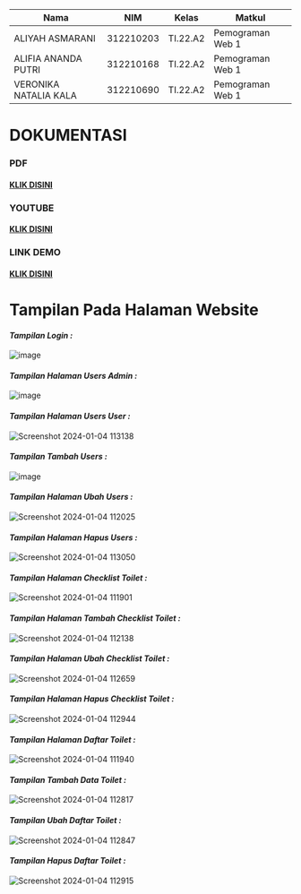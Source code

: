 |**Nama**|**NIM**|**Kelas**|**Matkul**|
|----|---|-----|------|
|ALIYAH ASMARANI|312210203|TI.22.A2|Pemograman Web 1|
|ALIFIA ANANDA PUTRI|312210168|TI.22.A2|Pemograman Web 1|
|VERONIKA NATALIA KALA|312210690|TI.22.A2|Pemograman Web 1|

# DOKUMENTASI

### PDF
#### [KLIK DISINI](https://drive.google.com/file/d/1_dXz8uFysgzjKC3WRGCzcnrGWpXf_fmX/view?usp=drive_link)

### YOUTUBE
#### [KLIK DISINI]()

### LINK DEMO
#### [KLIK DISINI](https://ti22a2ctkel8.000webhostapp.com/)

# Tampilan Pada Halaman Website

#### _Tampilan Login :_

![image](https://github.com/Aliyahasmarani/CT_8/assets/115197672/c8e313f0-e5c7-4ce4-89c9-d6801826125f)

#### _Tampilan Halaman Users Admin :_

![image](https://github.com/Aliyahasmarani/CT_8/assets/115197672/6be2fbed-a505-4dce-b3f7-0313867d0017)

#### _Tampilan Halaman Users User :_

![Screenshot 2024-01-04 113138](https://github.com/Aliyahasmarani/CT_8/assets/115197672/c3b0f6ba-bc9e-404a-9d5c-ceb1a607e185)

#### _Tampilan Tambah Users :_

![image](https://github.com/Aliyahasmarani/CT_8/assets/115197672/94115575-5391-48df-98cf-11614b303bc2)

#### _Tampilan Halaman Ubah Users :_

![Screenshot 2024-01-04 112025](https://github.com/Aliyahasmarani/CT_8/assets/115197672/2b5375f1-78fe-4214-b547-2e40bcf8381a)

#### _Tampilan Halaman Hapus Users :_

![Screenshot 2024-01-04 113050](https://github.com/Aliyahasmarani/CT_8/assets/115197672/e2aa0116-2d55-4226-90e4-2adaafb83e76)

#### _Tampilan Halaman Checklist Toilet :_

![Screenshot 2024-01-04 111901](https://github.com/Aliyahasmarani/CT_8/assets/115197672/62485a60-d9db-4555-9980-cd0a13c91fef)

#### _Tampilan Halaman Tambah Checklist Toilet :_

![Screenshot 2024-01-04 112138](https://github.com/Aliyahasmarani/CT_8/assets/115197672/135a16a2-51fa-45ea-968b-5e22c0bda1b8)

#### _Tampilan Halaman Ubah Checklist Toilet :_

![Screenshot 2024-01-04 112659](https://github.com/Aliyahasmarani/CT_8/assets/115197672/1cd14d0f-585b-433a-94ee-78ebeac0c8dd)

#### _Tampilan Halaman Hapus Checklist Toilet :_

![Screenshot 2024-01-04 112944](https://github.com/Aliyahasmarani/CT_8/assets/115197672/bf3cbba9-b38d-4253-b4b6-c4794e1b50ac)

#### _Tampilan Halaman Daftar Toilet :_

![Screenshot 2024-01-04 111940](https://github.com/Aliyahasmarani/CT_8/assets/115197672/5ae28301-a125-4813-a675-4d564dac63ee)

#### _Tampilan Tambah Data Toilet :_

![Screenshot 2024-01-04 112817](https://github.com/Aliyahasmarani/CT_8/assets/115197672/fe5b8507-36e5-4ec5-abba-b9a8a73cada8)

#### _Tampilan Ubah Daftar Toilet :_

![Screenshot 2024-01-04 112847](https://github.com/Aliyahasmarani/CT_8/assets/115197672/30b57ddc-b04c-45ed-bd4b-bf25725c626a)

#### _Tampilan Hapus Daftar Toilet :_

![Screenshot 2024-01-04 112915](https://github.com/Aliyahasmarani/CT_8/assets/115197672/97e1ef07-cb35-4e59-a30e-79857d574713)

